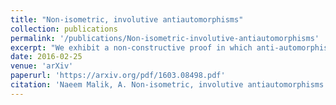 ```yaml
---
title: "Non-isometric, involutive antiautomorphisms"
collection: publications
permalink: '/publications/Non-isometric-involutive-antiautomorphisms'
excerpt: "We exhibit a non-constructive proof in which anti-automorphisms are not valuation-preserving and hence non-isometric"
date: 2016-02-25
venue: 'arXiv'
paperurl: 'https://arxiv.org/pdf/1603.08498.pdf'
citation: 'Naeem Malik, A. Non-isometric, involutive antiautomorphisms. arXiv:1603.08498 [math.RA], 2016'
---
```

